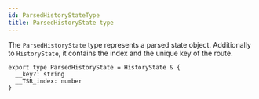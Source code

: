 ```yaml
---
id: ParsedHistoryStateType
title: ParsedHistoryState type
---
```


The `ParsedHistoryState` type represents a parsed state object. Additionally to `HistoryState`, it contains the index and the unique key of the route.

```tsx
export type ParsedHistoryState = HistoryState & {
  __key?: string
  __TSR_index: number
}
```
